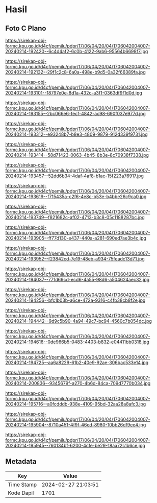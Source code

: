 # Hasil

## Foto C Plano

https://sirekap-obj-formc.kpu.go.id/d4cf/pemilu/pdpr/17/06/04/20/04/1706042004007-20240214-192420--6c4d4af2-6c0b-4122-9ab6-95564b6698f7.jpg

https://sirekap-obj-formc.kpu.go.id/d4cf/pemilu/pdpr/17/06/04/20/04/1706042004007-20240214-192132--29f1c2c8-6a0a-498e-b9d5-0a32f66389fa.jpg

https://sirekap-obj-formc.kpu.go.id/d4cf/pemilu/pdpr/17/06/04/20/04/1706042004007-20240214-193101--18797e0e-8d1a-432c-a3f1-0363df9f1d0d.jpg

https://sirekap-obj-formc.kpu.go.id/d4cf/pemilu/pdpr/17/06/04/20/04/1706042004007-20240214-193155--2bc066e6-fecf-4842-ac98-690f037e977d.jpg

https://sirekap-obj-formc.kpu.go.id/d4cf/pemilu/pdpr/17/06/04/20/04/1706042004007-20240214-193312--e93248b7-b8e3-4809-9879-912d339f9731.jpg

https://sirekap-obj-formc.kpu.go.id/d4cf/pemilu/pdpr/17/06/04/20/04/1706042004007-20240214-193414--58d71423-0063-4b45-8b3e-8c70938f7338.jpg

https://sirekap-obj-formc.kpu.go.id/d4cf/pemilu/pdpr/17/06/04/20/04/1706042004007-20240214-193457--52dd6b34-4daf-4af8-b1ac-15f223a76917.jpg

https://sirekap-obj-formc.kpu.go.id/d4cf/pemilu/pdpr/17/06/04/20/04/1706042004007-20240214-193619--f715435a-c2f6-4e8c-b53e-b4bbe26c9ca0.jpg

https://sirekap-obj-formc.kpu.go.id/d4cf/pemilu/pdpr/17/06/04/20/04/1706042004007-20240214-193749--f821682c-af02-4713-b3c8-05c1188287bc.jpg

https://sirekap-obj-formc.kpu.go.id/d4cf/pemilu/pdpr/17/06/04/20/04/1706042004007-20240214-193905--ff77d130-e437-440a-a281-690ed7ae3b4c.jpg

https://sirekap-obj-formc.kpu.go.id/d4cf/pemilu/pdpr/17/06/04/20/04/1706042004007-20240214-193952--f23842cd-7e19-48eb-a934-75feadc13d71.jpg

https://sirekap-obj-formc.kpu.go.id/d4cf/pemilu/pdpr/17/06/04/20/04/1706042004007-20240214-194037--771d69cd-ecd6-4a55-98d6-a504624aec32.jpg

https://sirekap-obj-formc.kpu.go.id/d4cf/pemilu/pdpr/17/06/04/20/04/1706042004007-20240214-194256--bfc1b03b-a6ce-472a-9316-c4fb38cb8f2e.jpg

https://sirekap-obj-formc.kpu.go.id/d4cf/pemilu/pdpr/17/06/04/20/04/1706042004007-20240214-194442--9d9c5b90-4a94-49c7-bc94-4560c7b054dc.jpg

https://sirekap-obj-formc.kpu.go.id/d4cf/pemilu/pdpr/17/06/04/20/04/1706042004007-20240214-194616--0de966b5-0483-4403-b832-e04411bb0318.jpg

https://sirekap-obj-formc.kpu.go.id/d4cf/pemilu/pdpr/17/06/04/20/04/1706042004007-20240214-194725--aa6a8229-61b2-40e9-92ae-306bac533e14.jpg

https://sirekap-obj-formc.kpu.go.id/d4cf/pemilu/pdpr/17/06/04/20/04/1706042004007-20240214-200836--9345679f-a270-4b6d-84ca-709d7770b034.jpg

https://sirekap-obj-formc.kpu.go.id/d4cf/pemilu/pdpr/17/06/04/20/04/1706042004007-20240214-195716--a0fcdddb-938e-4109-95bd-32aa28a8afc3.jpg

https://sirekap-obj-formc.kpu.go.id/d4cf/pemilu/pdpr/17/06/04/20/04/1706042004007-20240214-195904--8710a451-4f9f-46ed-8980-10bb26df9ee4.jpg

https://sirekap-obj-formc.kpu.go.id/d4cf/pemilu/pdpr/17/06/04/20/04/1706042004007-20240214-195945--760134bf-6200-4cfe-be29-18aa72c1b6ce.jpg


## Metadata

| Key        | Value               |
| ---------- | ------------------- |
| Time Stamp | 2024-02-27 21:03:51 |
| Kode Dapil | 1701                |



